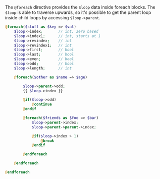 <!---
title: Foreach, break, continue
author: Robin Radic
-->

The `@foreach` directive provides the `$loop` data inside foreach blocks.
The `$loop` is able to traverse upwards, so it's possible to get the parent loop inside
child loops by accessing `$loop->parent`.
```php
@foreach($stuff as $key => $val)
    $loop->index;       // int, zero based
    $loop->index1;      // int, starts at 1
    $loop->revindex;    // int
    $loop->revindex1;   // int
    $loop->first;       // bool
    $loop->last;        // bool
    $loop->even;        // bool
    $loop->odd;         // bool
    $loop->length;      // int

    @foreach($other as $name => $age)

        $loop->parent->odd;
        {{ $loop->index }}

        @if($loop->odd)
            @continue
        @endif

        @foreach($friends as $foo => $bar)
            $loop->parent->index;
            $loop->parent->parent->index;

            @if($loop->index > 1)
                @break
            @endif

        @endforeach

    @endforeach

@endforeach
```
